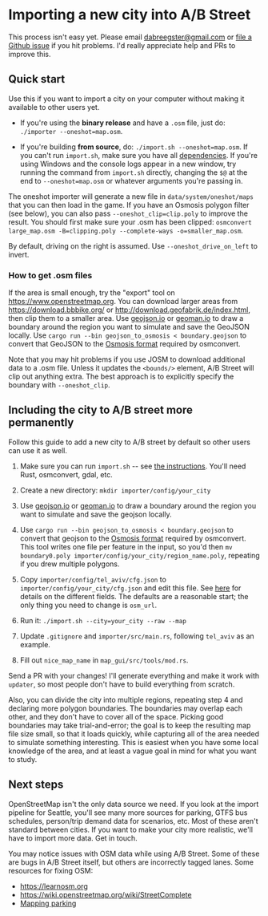# Importing a new city into A/B Street

This process isn't easy yet. Please email <dabreegster@gmail.com> or
[file a Github issue](https://github.com/dabreegster/abstreet/issues/) if you
hit problems. I'd really appreciate help and PRs to improve this.

## Quick start

Use this if you want to import a city on your computer without making it
available to other users yet.

- If you're using the **binary release** and have a `.osm` file, just do:
  `./importer --oneshot=map.osm`.

- If you're building **from source**, do: `./import.sh --oneshot=map.osm`. If
  you can't run `import.sh`, make sure you have all
  [dependencies](../dev/index.md#building-map-data). If you're using Windows and
  the console logs appear in a new window, try running the command from
  `import.sh` directly, changing the `$@` at the end to `--oneshot=map.osm` or
  whatever arguments you're passing in.

The oneshot importer will generate a new file in `data/system/oneshot/maps`
that you can then load in the game. If you have an Osmosis polygon filter (see
below), you can also pass `--oneshot_clip=clip.poly` to improve the result. You
should first make sure your .osm has been clipped:
`osmconvert large_map.osm -B=clipping.poly --complete-ways -o=smaller_map.osm`.

By default, driving on the right is assumed. Use `--oneshot_drive_on_left` to
invert.

### How to get .osm files

If the area is small enough, try the "export" tool on
<https://www.openstreetmap.org>. You can download larger areas from
<https://download.bbbike.org/> or <http://download.geofabrik.de/index.html>,
then clip them to a smaller area. Use [geojson.io](http://geojson.io/) or
[geoman.io](https://geoman.io/geojson-editor) to draw a boundary around the
region you want to simulate and save the GeoJSON locally. Use
`cargo run --bin geojson_to_osmosis < boundary.geojson` to convert that GeoJSON
to the
[Osmosis format](https://wiki.openstreetmap.org/wiki/Osmosis/Polygon_Filter_File_Format)
required by osmconvert.

Note that you may hit problems if you use JOSM to download additional data to a
.osm file. Unless it updates the `<bounds/>` element, A/B Street will clip out
anything extra. The best approach is to explicitly specify the boundary with
`--oneshot_clip`.

## Including the city to A/B street more permanently

Follow this guide to add a new city to A/B street by default so other users can
use it as well.

1.  Make sure you can run `import.sh` -- see
    [the instructions](../dev/index.md#building-map-data). You'll need Rust,
    osmconvert, gdal, etc.

2.  Create a new directory: `mkdir importer/config/your_city`

3.  Use [geojson.io](http://geojson.io/) or
    [geoman.io](https://geoman.io/geojson-editor) to draw a boundary around the
    region you want to simulate and save the geojson locally.

4.  Use `cargo run --bin geojson_to_osmosis < boundary.geojson` to convert that
    geojson to the
    [Osmosis format](https://wiki.openstreetmap.org/wiki/Osmosis/Polygon_Filter_File_Format)
    required by osmconvert. This tool writes one file per feature in the input,
    so you'd then
    `mv boundary0.poly importer/config/your_city/region_name.poly`, repeating if
    you drew multiple polygons.

5.  Copy `importer/config/tel_aviv/cfg.json` to
    `importer/config/your_city/cfg.json` and edit this file. See
    [here](https://github.com/dabreegster/abstreet/blob/master/importer/src/generic.rs)
    for details on the different fields. The defaults are a reasonable start;
    the only thing you need to change is `osm_url`.

6.  Run it: `./import.sh --city=your_city --raw --map`

7.  Update `.gitignore` and `importer/src/main.rs`, following `tel_aviv` as an example.

8.  Fill out `nice_map_name` in `map_gui/src/tools/mod.rs`.

Send a PR with your changes! I'll generate everything and make it work with
`updater`, so most people don't have to build everything from scratch.

Also, you can divide the city into multiple regions, repeating step 4 and
declaring more polygon boundaries. The boundaries may overlap each other, and
they don't have to cover all of the space. Picking good boundaries may take
trial-and-error; the goal is to keep the resulting map file size small, so that
it loads quickly, while capturing all of the area needed to simulate something
interesting. This is easiest when you have some local knowledge of the area, and
at least a vague goal in mind for what you want to study.

## Next steps

OpenStreetMap isn't the only data source we need. If you look at the import
pipeline for Seattle, you'll see many more sources for parking, GTFS bus
schedules, person/trip demand data for scenarios, etc. Most of these aren't
standard between cities. If you want to make your city more realistic, we'll
have to import more data. Get in touch.

You may notice issues with OSM data while using A/B Street. Some of these are
bugs in A/B Street itself, but others are incorrectly tagged lanes. Some
resources for fixing OSM:

- <https://learnosm.org>
- <https://wiki.openstreetmap.org/wiki/StreetComplete>
- [Mapping parking](../side_projects/parking_mapper.md)
